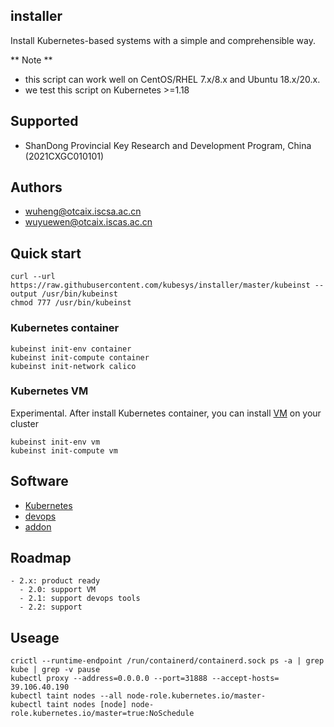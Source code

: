 ## installer

Install Kubernetes-based systems with a simple and comprehensible way.

** Note **
- this script can work well on CentOS/RHEL 7.x/8.x and Ubuntu 18.x/20.x.
- we test this script on Kubernetes >=1.18

## Supported

- ShanDong Provincial Key Research and Development Program, China (2021CXGC010101)

## Authors

- wuheng@otcaix.iscsa.ac.cn
- wuyuewen@otcaix.iscas.ac.cn

## Quick start

```
curl --url https://raw.githubusercontent.com/kubesys/installer/master/kubeinst --output /usr/bin/kubeinst
chmod 777 /usr/bin/kubeinst
```

### Kubernetes container

```
kubeinst init-env container
kubeinst init-compute container
kubeinst init-network calico
```

### Kubernetes VM

Experimental.
After install Kubernetes container, you can install [VM](https://github.com/KubeVMMgr/kube-vm) on your cluster

```
kubeinst init-env vm
kubeinst init-compute vm
```

## Software

- [Kubernetes](docs/kube.md)
- [devops](docs/devops.md)
- [addon](docs/addon.md)


## Roadmap

```
- 2.x: product ready
  - 2.0: support VM
  - 2.1: support devops tools
  - 2.2: support 
```

## Useage

```
crictl --runtime-endpoint /run/containerd/containerd.sock ps -a | grep kube | grep -v pause
kubectl proxy --address=0.0.0.0 --port=31888 --accept-hosts=
39.106.40.190
kubectl taint nodes --all node-role.kubernetes.io/master-
kubectl taint nodes [node] node-role.kubernetes.io/master=true:NoSchedule
```
